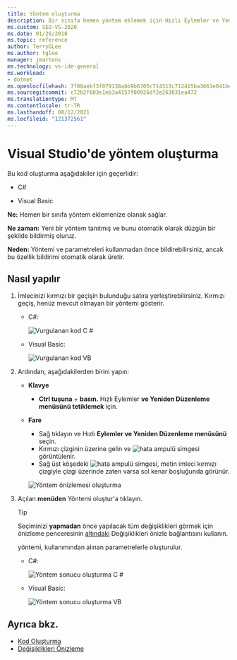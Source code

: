 ```yaml
---
title: Yöntem oluşturma
description: Bir sınıfa hemen yöntem eklemek için Hızlı Eylemler ve Yeniden Düzenleme menüsünü kullanmayı öğrenin.
ms.custom: SEO-VS-2020
ms.date: 01/26/2018
ms.topic: reference
author: TerryGLee
ms.author: tglee
manager: jmartens
ms.technology: vs-ide-general
ms.workload:
- dotnet
ms.openlocfilehash: 7f00aebf3f079138abb9b6705c714313c712415ba3661e641be71dbc5382f8a8
ms.sourcegitcommit: c72b2f603e1eb3a4157f00926df2e263831ea472
ms.translationtype: MT
ms.contentlocale: tr-TR
ms.lasthandoff: 08/12/2021
ms.locfileid: "121372561"
---
```

# <a name="generate-a-method-in-visual-studio"></a>Visual Studio'de yöntem oluşturma

Bu kod oluşturma aşağıdakiler için geçerlidir:

- C#

- Visual Basic

**Ne:** Hemen bir sınıfa yöntem eklemenize olanak sağlar.

**Ne zaman:** Yeni bir yöntem tanıtmış ve bunu otomatik olarak düzgün bir şekilde bildirmiş oluruz.

**Neden:** Yöntemi ve parametreleri kullanmadan önce bildirebilirsiniz, ancak bu özellik bildirimi otomatik olarak üretir.

## <a name="how-to"></a>Nasıl yapılır

1. İmlecinizi kırmızı bir geçişin bulunduğu satıra yerleştirebilirsiniz. Kırmızı geçiş, henüz mevcut olmayan bir yöntemi gösterir.

   - C#:

       ![Vurgulanan kod C #](media/method-highlight-cs.png)

   - Visual Basic:

       ![Vurgulanan kod VB](media/method-highlight-vb.png)

2. Ardından, aşağıdakilerden birini yapın:

   - **Klavye**
      - **Ctrl tuşuna** + **basın.** Hızlı Eylemler **ve Yeniden Düzenleme menüsünü tetiklemek** için.
   - **Fare**
      - Sağ tıklayın ve Hızlı **Eylemler ve Yeniden Düzenleme menüsünü** seçin.
      - Kırmızı çizginin üzerine gelin ve ![hata ampulü](media/error-bulb.png) simgesi görüntülenir.
      - Sağ üst köşedeki ![hata ampulü](media/error-bulb.png) simgesi, metin imleci kırmızı çizgiyle çizgi üzerinde zaten varsa sol kenar boşluğunda görünür.

      ![Yöntem önizlemesi oluşturma](media/method-preview-cs.png)

3. Açılan **menüden** Yöntemi oluştur'a tıklayın.

   > [!TIP]
   > Seçiminizi **yapmadan** önce yapılacak tüm değişiklikleri görmek için önizleme penceresinin [altındaki](../../ide/preview-changes.md) Değişiklikleri önizle bağlantısını kullanın.

   yöntemi, kullanımından alınan parametrelerle oluşturulur.

   - C#:

       ![Yöntem sonucu oluşturma C #](media/method-result-cs.png)

   - Visual Basic:

       ![Yöntem sonucu oluşturma VB](media/method-result-vb.png)

## <a name="see-also"></a>Ayrıca bkz.

- [Kod Oluşturma](../code-generation-in-visual-studio.md)
- [Değişiklikleri Önizleme](../../ide/preview-changes.md)
